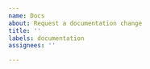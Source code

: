 ```yaml
---
name: Docs
about: Request a documentation change
title: ''
labels: documentation
assignees: ''

---
```



